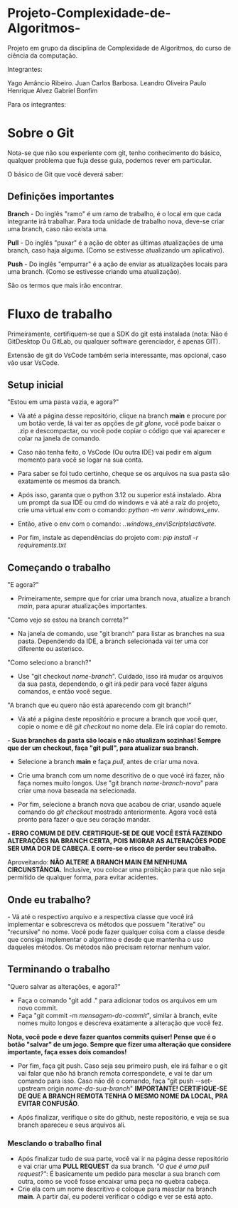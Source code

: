 # Projeto-Complexidade-de-Algoritmos-
Projeto em grupo da disciplina de Complexidade de Algoritmos, do curso de ciência da computação.

Integrantes:

Yago Amâncio Ribeiro.
Juan Carlos Barbosa.
Leandro Oliveira
Paulo Henrique Alvez
Gabriel Bonfim

Para os integrantes:

<h1>Sobre o Git</h1>

Nota-se que não sou experiente com git, tenho conhecimento do básico, qualquer problema que fuja desse guia, podemos rever em particular.

O básico de Git que você deverá saber:

<h2>Definições importantes</h2>

**Branch** - Do inglês "ramo" é um ramo de trabalho, é o local em que cada integrante irá trabalhar. Para toda unidade de trabalho nova, deve-se criar uma branch, caso não exista uma.

**Pull** - Do inglês "puxar" é a ação de obter as últimas atualizações de uma branch, caso haja alguma. (Como se estivesse atualizando um aplicativo).

**Push** - Do inglês "empurrar" é a ação de enviar as atualizações locais para uma branch. (Como se estivesse criando uma atualização).

São os termos que mais irão encontrar.

<h1>Fluxo de trabalho</h1>

Primeiramente, certifiquem-se que a SDK do git está instalada (nota: Não é GitDesktop Ou GitLab, ou qualquer software gerenciador, é apenas GIT).

Extensão de git do VsCode também seria interessante, mas opcional, caso vão usar VsCode.


<h2>Setup inicial</h2>

"Estou em uma pasta vazia, e agora?"

- Vá até a página desse repositório, clique na branch **main** e procure por um botão verde, lá vai ter as opções de *git glone*, você pode baixar o .zip e descompactar, ou você pode copiar o código que vai aparecer e colar na janela de comando.

- Caso não tenha feito, o VsCode (Ou outra IDE) vai pedir em algum momento para você se logar na sua conta.

- Para saber se foi tudo certinho, cheque se os arquivos na sua pasta são exatamente os mesmos da branch.

- Após isso, garanta que o python 3.12 ou superior está instalado. Abra um prompt da sua IDE ou cmd do windows e vá até a raíz do projeto, crie uma virtual env com o comando: *python -m venv .windows_env*. 
- Então, ative o env com o comando: *.\.windows_env\Scripts\activate*.
- Por fim, instale as dependências do projeto com: *pip install -r requirements.txt*

<h2>Começando o trabalho</h2>

"E agora?"
- Primeiramente, sempre que for criar uma branch nova, atualize a branch *main*, para apurar atualizações importantes.

"Como vejo se estou na branch correta?"
- Na janela de comando, use "git branch" para listar as branches na sua pasta. Dependendo da IDE, a branch selecionada vai ter uma cor diferente ou asterisco.
  
"Como seleciono a branch?" 
- Use "git checkout *nome-branch*". Cuidado, isso irá mudar os arquivos da sua pasta, dependendo, o git irá pedir para você fazer alguns comandos, e então você segue.

"A branch que eu quero não está aparecendo com git branch!"
- Vá até a página deste repositório e procure a branch que você quer, copie o nome e dê *git checkout* no nome dela. Ele irá copiar do remoto.

**- Suas branches da pasta são locais e não atualizam sozinhas! Sempre que der um checkout, faça "git pull", para atualizar sua branch.**

- Selecione a branch **main** e faça *pull*, antes de criar uma nova.

- Crie uma branch com um nome descritivo de o que você irá fazer, não faça nomes muito longos. Use "git branch *nome-branch-nova*" para criar uma nova baseada na selecionada.

- Por fim, selecione a branch nova que acabou de criar, usando aquele comando do *git checkout* mostrado anteriormente. Agora você está pronto para fazer o que seu coração mandar.

**- ERRO COMUM DE DEV. CERTIFIQUE-SE DE QUE VOCÊ ESTÁ FAZENDO ALTERAÇÕES NA BRANCH CERTA, POIS MIGRAR AS ALTERAÇÕES PODE SER UMA DOR DE CABEÇA. E corre-se o risco de perder seu trabalho.**

Aproveitando: **NÃO ALTERE A BRANCH MAIN EM NENHUMA CIRCUNSTÂNCIA.** Inclusive, vou colocar uma proibição para que não seja permitido de qualquer forma, para evitar acidentes.

<h2> Onde eu trabalho? </h2>
- Vá até o respectivo arquivo e a respectiva classe que você irá implementar e sobrescreva os métodos que possuem "iterative" ou "recursive" no nome. Você pode fazer qualquer coisa com a classe desde que consiga implementar o algoritmo e desde que mantenha o uso daqueles métodos. Os métodos não precisam retornar nenhum valor.

<h2>Terminando o trabalho</h2>

"Quero salvar as alterações, e agora?"
- Faça o comando "git add ." para adicionar todos os arquivos em um novo commit.
- Faça "git commit -m *mensagem-do-commit*", similar à branch, evite nomes muito longos e descreva exatamente a alteração que você fez.

**Nota, você pode e deve fazer quantos commits quiser! Pense que é o botão "salvar" de um jogo. Sempre que fizer uma alteração que considere importante, faça esses dois comandos!**

- Por fim, faça git push. Caso seja seu primeiro push, ele irá falhar e o git vai falar que não há branch remota correspondete, e vai te dar um comando para isso. Caso não dê o comando, faça "git push --set-upstream origin *nome-da-sua-branch*" **IMPORTANTE! CERTIFIQUE-SE DE QUE A BRANCH REMOTA TENHA O MESMO NOME DA LOCAL, PRA EVITAR CONFUSÃO**.

- Após finalizar, verifique o site do github, neste repositório, e veja se sua branch apareceu e seus arquivos ali.

<h3>Mesclando o trabalho final</h3>

- Após finalizar tudo de sua parte, você vai ir na página desse repositório e vai criar uma **PULL REQUEST** da sua branch. *"O que é uma pull request?"*: É basicamente um pedido para mesclar a sua branch com outra, como se você fosse encaixar uma peça no quebra cabeça.
- Crie ela com um nome descritivo e coloque para mesclar na branch **main**. A partir daí, eu poderei verificar o código e ver se está apto.
